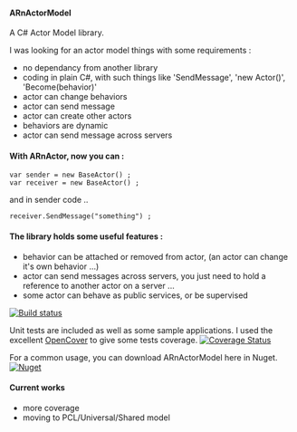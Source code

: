 #### ARnActorModel
A C# Actor Model library.

I was looking for an actor model things with some requirements :
 - no dependancy from another library
 - coding in plain C#, with such things like 'SendMessage', 'new Actor()', 'Become(behavior)'
 - actor can change behaviors
 - actor can send message
 - actor can create other actors
 - behaviors are dynamic
 - actor can send message across servers
 
#### With ARnActor, now you can :

    var sender = new BaseActor() ;
    var receiver = new BaseActor() ;
 
 and in sender code ..
 
    receiver.SendMessage("something") ;
 
#### The library holds some useful features :
-  behavior can be attached or removed from actor, (an actor can change it's own behavior ...)
-  actor can send messages across servers, you just need to hold a reference to another actor on a server ...
-  some actor can behave as public services, or be supervised


[![Build status](https://ci.appveyor.com/api/projects/status/1050h54h8pdfbbh0/branch/master?svg=true)](https://ci.appveyor.com/project/SyndARn/arnactormodel/branch/master)


Unit tests are included as well as some sample applications.
I used the excellent [OpenCover](https://github.com/OpenCover/opencover) to give some tests coverage.
[![Coverage Status](https://coveralls.io/repos/github/SyndARn/ARnActorModel/badge.svg?branch=master)](https://coveralls.io/github/SyndARn/ARnActorModel?branch=master)

For a common usage, you can download ARnActorModel here in Nuget. [![Nuget](https://buildstats.info/nuget/ARnActorModel)](http://nuget.org/packages/ARnActorModel) 

#### Current works

- more coverage
- moving to PCL/Universal/Shared model
 

